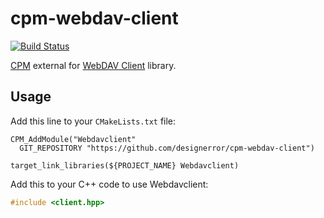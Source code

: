 # cpm-webdav-client

[![Build
Status](https://travis-ci.org/designerror/cpm-webdav-client.png)](https://travis-ci.org/designerror/cpm-webdav-client)

[CPM](http://cpm.rocks) external for
[WebDAV Client](https://github.com/designerror/webdav-client-cpp) library.

## Usage

Add this line to your `CMakeLists.txt` file:
```
CPM_AddModule("Webdavclient"
  GIT_REPOSITORY "https://github.com/designerror/cpm-webdav-client")
  
target_link_libraries(${PROJECT_NAME} Webdavclient)
```

Add this to your C++ code to use Webdavclient:
```c++
#include <client.hpp>
```

